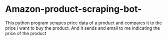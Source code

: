 # Amazon-product-scraping-bot-
This python program scrapes price data of a  product and compares it to the price i want to buy the product. And it sends and email to me indicating the price of the product
